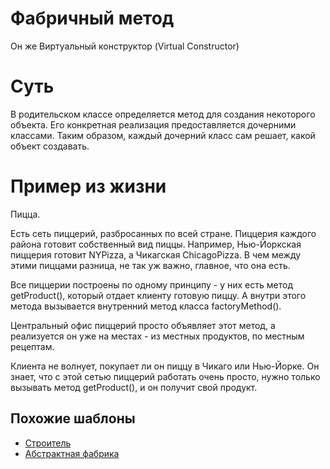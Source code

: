 # Фабричный метод

Он же Виртуальный конструктор (Virtual Constructor)

# Суть

В родительском классе определяется метод для создания некоторого объекта. Его конкретная реализация предоставляется дочерними классами. Таким образом, каждый дочерний класс сам решает, какой объект создавать. 

# Пример из жизни

Пицца.

Есть сеть пиццерий, разбросанных по всей стране. Пиццерия каждого района готовит собственный вид пиццы. Например, Нью-Йоркская пиццерия готовит NYPizza, а Чикагская ChicagoPizza. В чем между этими пиццами разница, не так уж важно, главное, что она есть.

Все пиццерии построены по одному принципу - у них есть метод getProduct(), который отдает клиенту готовую пиццу. А внутри этого метода вызывается внутренний метод класса factoryMethod().

Центральный офис пиццерий просто объявляет этот метод, а реализуется он уже на местах - из местных продуктов, по местным рецептам.

Клиента не волнует, покупает ли он пиццу в Чикаго или Нью-Йорке. Он знает, что с этой сетью пиццерий работать очень просто, нужно только вызывать метод getProduct(), и он получит свой продукт. 

## Похожие шаблоны

* [Строитель](https://github.com/Mohnatus/design-patterns-js/tree/master/creational/builder)
* [Абстрактная фабрика](https://github.com/Mohnatus/design-patterns-js/tree/master/creational/abstractFactory)